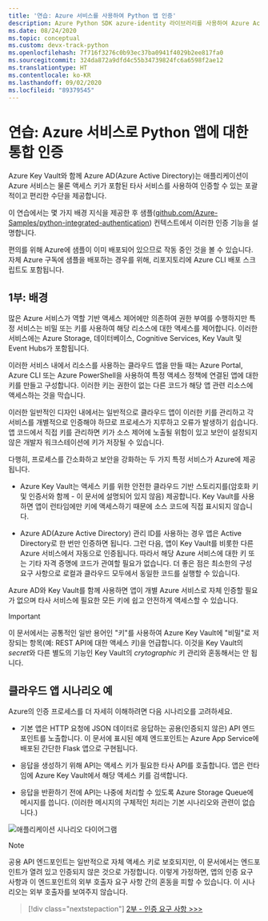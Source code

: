 ```yaml
---
title: '연습: Azure 서비스를 사용하여 Python 앱 인증'
description: Azure Python SDK azure-identity 라이브러리를 사용하여 Azure Active Directory, Azure Key Vault 및 Azure Queue Storage로 Python 앱을 인증하는 방법에 대한 자세한 연습입니다.
ms.date: 08/24/2020
ms.topic: conceptual
ms.custom: devx-track-python
ms.openlocfilehash: 7f716f3276c0b93ec37ba0941f4029b2ee817fa0
ms.sourcegitcommit: 324da872a9dfd4c55b34739824fc6a6598f2ae12
ms.translationtype: HT
ms.contentlocale: ko-KR
ms.lasthandoff: 09/02/2020
ms.locfileid: "89379545"
---
```

# <a name="walkthrough-integrated-authentication-for-python-apps-with-azure-services"></a>연습: Azure 서비스로 Python 앱에 대한 통합 인증

Azure Key Vault와 함께 Azure AD(Azure Active Directory)는 애플리케이션이 Azure 서비스는 물론 액세스 키가 포함된 타사 서비스를 사용하여 인증할 수 있는 포괄적이고 편리한 수단을 제공합니다.

이 연습에서는 몇 가지 배경 지식을 제공한 후 샘플([github.com/Azure-Samples/python-integrated-authentication](https://github.com/Azure-Samples/python-integrated-authentication)) 컨텍스트에서 이러한 인증 기능을 설명합니다.

편의를 위해 Azure에 샘플이 이미 배포되어 있으므로 작동 중인 것을 볼 수 있습니다. 자체 Azure 구독에 샘플을 배포하는 경우를 위해, 리포지토리에 Azure CLI 배포 스크립트도 포함됩니다.

## <a name="part-1-background"></a>1부: 배경

많은 Azure 서비스가 역할 기반 액세스 제어에만 의존하여 권한 부여를 수행하지만 특정 서비스는 비밀 또는 키를 사용하여 해당 리소스에 대한 액세스를 제어합니다. 이러한 서비스에는 Azure Storage, 데이터베이스, Cognitive Services, Key Vault 및 Event Hubs가 포함됩니다.

이러한 서비스 내에서 리소스를 사용하는 클라우드 앱을 만들 때는 Azure Portal, Azure CLI 또는 Azure PowerShell을 사용하여 특정 액세스 정책에 연결된 앱에 대한 키를 만들고 구성합니다. 이러한 키는 권한이 없는 다른 코드가 해당 앱 관련 리소스에 액세스하는 것을 막습니다.

이러한 일반적인 디자인 내에서는 일반적으로 클라우드 앱이 이러한 키를 관리하고 각 서비스를 개별적으로 인증해야 하므로 프로세스가 지루하고 오류가 발생하기 쉽습니다. 앱 코드에서 직접 키를 관리하면 키가 소스 제어에 노출될 위험이 있고 보안이 설정되지 않은 개발자 워크스테이션에 키가 저장될 수 있습니다.

다행히, 프로세스를 간소화하고 보안을 강화하는 두 가지 특정 서비스가 Azure에 제공됩니다.

- Azure Key Vault는 액세스 키를 위한 안전한 클라우드 기반 스토리지를(암호화 키 및 인증서와 함께 - 이 문서에 설명되어 있지 않음) 제공합니다. Key Vault를 사용하면 앱이 런타임에만 키에 액세스하기 때문에 소스 코드에 직접 표시되지 않습니다.

- Azure AD(Azure Active Directory) 관리 ID를 사용하는 경우 앱은 Active Directory로 한 번만 인증하면 됩니다. 그런 다음, 앱이 Key Vault를 비롯한 다른 Azure 서비스에서 자동으로 인증됩니다. 따라서 해당 Azure 서비스에 대한 키 또는 기타 자격 증명에 코드가 관여할 필요가 없습니다. 더 좋은 점은 최소한의 구성 요구 사항으로 로컬과 클라우드 모두에서 동일한 코드를 실행할 수 있습니다.

Azure AD와 Key Vault를 함께 사용하면 앱이 개별 Azure 서비스로 자체 인증할 필요가 없으며 타사 서비스에 필요한 모든 키에 쉽고 안전하게 액세스할 수 있습니다.

> [!IMPORTANT]
> 이 문서에서는 공통적인 일반 용어인 "키"를 사용하여 Azure Key Vault에 "비밀"로 저장되는 항목(예: REST API에 대한 액세스 키)을 언급합니다. 이것을 Key Vault의 *secret*와 다른 별도의 기능인 Key Vault의 *crytographic* 키 관리와 혼동해서는 안 됩니다.

## <a name="example-cloud-app-scenario"></a>클라우드 앱 시나리오 예

Azure의 인증 프로세스를 더 자세히 이해하려면 다음 시나리오를 고려하세요.

- 기본 앱은 HTTP 요청에 JSON 데이터로 응답하는 공용(인증되지 않은) API 엔드포인트를 노출합니다. 이 문서에 표시된 예제 엔드포인트는 Azure App Service에 배포된 간단한 Flask 앱으로 구현됩니다.

- 응답을 생성하기 위해 API는 액세스 키가 필요한 타사 API를 호출합니다. 앱은 런타임에 Azure Key Vault에서 해당 액세스 키를 검색합니다.

- 응답을 반환하기 전에 API는 나중에 처리할 수 있도록 Azure Storage Queue에 메시지를 씁니다. (이러한 메시지의 구체적인 처리는 기본 시나리오와 관련이 없습니다.)

![애플리케이션 시나리오 다이어그램](media/walkthrough-tutorial-authentication/scenario-diagram.png)

> [!NOTE]
> 공용 API 엔드포인트는 일반적으로 자체 액세스 키로 보호되지만, 이 문서에서는 엔드포인트가 열려 있고 인증되지 않은 것으로 가정합니다. 이렇게 가정하면, 앱의 인증 요구 사항과 이 엔드포인트의 외부 호출자 요구 사항 간의 혼동을 피할 수 있습니다. 이 시나리오는 외부 호출자를 보여주지 않습니다.

> [!div class="nextstepaction"]
> [2부 - 인증 요구 사항 >>>](walkthrough-tutorial-authentication-02.md)
